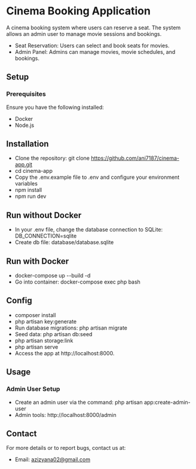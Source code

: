 # Cinema Booking Application

A cinema booking system where users can reserve a seat. The system allows an admin user to manage movie sessions and bookings.

- Seat Reservation: Users can select and book seats for movies.
- Admin Panel: Admins can manage movies, movie schedules, and bookings.

## Setup
### Prerequisites
Ensure you have the following installed:

- Docker
- Node.js

## Installation
- Clone the repository: git clone https://github.com/ani7187/cinema-app.git
- cd cinema-app
- Copy the .env.example file to .env and configure your environment variables
- npm install
- npm run dev

## Run without Docker
- In your .env file, change the database connection to SQLite: DB_CONNECTION=sqlite
- Create db file: database/database.sqlite

## Run with Docker
- docker-compose up --build -d 
- Go into container: docker-compose exec php bash

## Config
- composer install
- php artisan key:generate
- Run database migrations: php artisan migrate
- Seed data: php artisan db:seed
- php artisan storage:link
- php artisan serve
- Access the app at http://localhost:8000.

## Usage
### Admin User Setup

- Create an admin user via the command:
  php artisan app:create-admin-user
- Admin tools: http://localhost:8000/admin

## Contact
For more details or to report bugs, contact us at:
- Email: azizyana02@gmail.com

